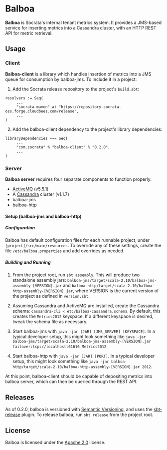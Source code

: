 # Balboa

**Balboa** is Socrata's internal tenant metrics system. It provides a JMS-based service for inserting metrics into a Cassandra cluster, with an HTTP REST API for metric retrieval.

## Usage
### Client
**Balboa-client** is a library which handles insertion of metrics into a JMS queue for consumption by balboa-jms.  To include it in a project:

1. Add the Socrata release repository to the project's `build.sbt`:
```
resolvers := Seq(
     ...
     "socrata maven" at "https://repository-socrata-oss.forge.cloudbees.com/release",
     ...
)
```

2. Add the balboa-client dependency to the project's library dependencies:
```
libraryDependencies ++= Seq(
     ...
     "com.socrata" % "balboa-client" % "0.2.0",
     ...
)
```

### Server
**Balboa server** requires four separate components to function properly:

* [ActiveMQ](http://activemq.apache.org) (v5.5.1)
* A [Cassandra](http://cassandra.apache.org) cluster (v1.1.7)
* balboa-jms
* balboa-http

#### Setup (balboa-jms and balboa-http)

##### Configuration
Balboa has default configuration files for each runnable project, under `[project]/src/main/resources`.  To override any of these settings, create the file `/etc/balboa.properties` and add overrides as needed.

##### Building and Running

1. From the project root, run `sbt assembly`. This will produce two standalone assembly jars:
`balboa-jms/target/scala-2.10/balboa-jms-assembly-[VERSION].jar` and `balboa-http/target/scala-2.10/balboa-http-assembly-[VERSION].jar`, where VERSION is the current version of the project as defined in `version.sbt`.

2. Assuming Cassandra and ActiveMQ are installed, create the Cassandra schema:
`cassandra-cli < etc/balboa-cassandra.schema`. By default, this creates the `Metrics2012` keyspace. If a different keyspace is desired, tweak the schema file as necessary.

3. Start balboa-jms with `java -jar [JAR] [JMS_SERVER] [KEYSPACE]`. In a typical developer setup, this might look something like `java -jar balboa-jms/target/scala-2.10/balboa-jms-assembly-[VERSION].jar failover:tcp://localhost:61616 Metrics2012`.

4. Start balboa-http with `java -jar [JAR] [PORT]`. In a typical developer setup, this might look something like `java -jar balboa-http/target/scala-2.10/balboa-http-assembly-[VERSION].jar 2012`.

At this point, balboa-client should be capable of depositing metrics into balboa server, which can then be queried through the REST API.

## Releases

As of 0.2.0, balboa is versioned with [Semantic Versioning](http://www.semver.org), and uses the [sbt-release](https://github.com/sbt/sbt-release) plugin. To release balboa, run `sbt release` from the project root.

## License
Balboa is licensed under the [Apache 2.0](https://github.com/socrata/balboa/blob/master/LICENSE.md) license.